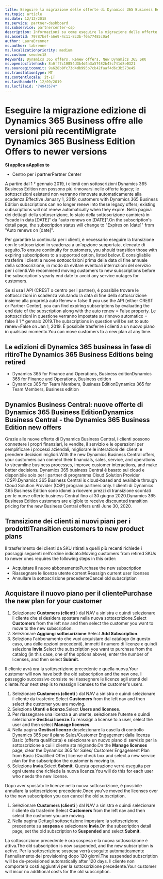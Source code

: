 ```yaml
---
title: Eseguire la migrazione delle offerte di Dynamics 365 Business Edition alle versioni più recenti | Centro per i partner
ms.topic: article
ms.date: 12/12/2018
ms.service: partner-dashboard
ms.subservice: partnercenter-csp
description: Informazioni su come eseguire la migrazione delle offerte di Dynamics 365 Business Edition a versioni più recenti prima della scadenza.
ms.assetid: 79787bef-a6e9-4c11-8c3b-f0a77485c0a4
author: LauraBrenner
ms.author: labrenne
ms.localizationpriority: medium
ms.custom: seodec18
Keywords: Dynamics 365 offers, Renew offers, New Dynamics 365 SKU
ms.openlocfilehash: 8a6ff7c10854d3b4d4a3a57482b45c741d8e0321
ms.sourcegitcommit: 9a628b8fc73d4db995b7cb42faaf4d6c3b573e45
ms.translationtype: MT
ms.contentlocale: it-IT
ms.lasthandoff: 12/09/2019
ms.locfileid: "74943574"
---
```

# <a name="migrate-dynamics-365-business-edition-offers-to-newer-versions"></a><span data-ttu-id="2577f-104">Eseguire la migrazione edizione di Dynamics 365 Business offre alle versioni più recenti</span><span class="sxs-lookup"><span data-stu-id="2577f-104">Migrate Dynamics 365 Business Edition Offers to newer versions</span></span> 

<span data-ttu-id="2577f-105">**Si applica a**</span><span class="sxs-lookup"><span data-stu-id="2577f-105">**Applies to**</span></span>

- <span data-ttu-id="2577f-106">Centro per i partner</span><span class="sxs-lookup"><span data-stu-id="2577f-106">Partner Center</span></span>

<span data-ttu-id="2577f-107">A partire dal 1 ° gennaio 2019, i clienti con sottoscrizioni Dynamics 365 Business Edition non possono più rinnovarsi nelle offerte legacy; le sottoscrizioni esistenti non verranno rinnovate automaticamente alla scadenza.</span><span class="sxs-lookup"><span data-stu-id="2577f-107">Effective January 1, 2019, customers with Dynamics 365 Business Edition subscriptions can no longer renew into these legacy offers; existing subscriptions will not renew automatically when they expire.</span></span> <span data-ttu-id="2577f-108">Nella pagina dei dettagli della sottoscrizione, lo stato della sottoscrizione cambierà in "scade in data [DATE]" da "auto renews on [DATE]".</span><span class="sxs-lookup"><span data-stu-id="2577f-108">On the subscription's detail page, the subscription status will change to "Expires on [date]" from "Auto renews on [date]".</span></span>

<span data-ttu-id="2577f-109">Per garantire la continuità per i clienti, è necessario eseguire la transizione con le sottoscrizioni in scadenza a un'opzione supportata, elencate di seguito.</span><span class="sxs-lookup"><span data-stu-id="2577f-109">To ensure continuity for customers, you should transition those with expiring subscriptions to a supported option, listed below.</span></span> <span data-ttu-id="2577f-110">È consigliabile trasferire i clienti a nuove sottoscrizioni prima della data di fine annuale della sottoscrizione, in modo da evitare eventuali interruzioni del servizio per i clienti.</span><span class="sxs-lookup"><span data-stu-id="2577f-110">We recommend moving customers to new subscriptions before the subscription's yearly end date to avoid any service outages for customers.</span></span>

<span data-ttu-id="2577f-111">Se si usa l'API (CREST o centro per i partner), è possibile trovare le sottoscrizioni in scadenza valutando la data di fine della sottoscrizione insieme alla proprietà auto Renew = false.</span><span class="sxs-lookup"><span data-stu-id="2577f-111">If you use the API (either CREST or Partner Center), you can find expiring subscriptions by evaluating the end date of the subscription along with the auto renew = False property.</span></span> <span data-ttu-id="2577f-112">Le sottoscrizioni in questione verranno impostate su rinnovo automatico = false il 1 ° gennaio 2019.</span><span class="sxs-lookup"><span data-stu-id="2577f-112">The subscriptions in question will be set to auto renew=False on Jan 1, 2019.</span></span> <span data-ttu-id="2577f-113">È possibile trasferire i clienti a un nuovo piano in qualsiasi momento.</span><span class="sxs-lookup"><span data-stu-id="2577f-113">You can move customers to a new plan at any time.</span></span> 

## <a name="the-dynamics-365-business-editions-being-retired"></a><span data-ttu-id="2577f-114">Le edizioni di Dynamics 365 business in fase di ritiro</span><span class="sxs-lookup"><span data-stu-id="2577f-114">The Dynamics 365 Business Editions being retired</span></span>

- <span data-ttu-id="2577f-115">Dynamics 365 for Finance and Operations, Business edition</span><span class="sxs-lookup"><span data-stu-id="2577f-115">Dynamics 365 for Finance and Operations, Business edition</span></span>
- <span data-ttu-id="2577f-116">Dynamics 365 for Team Members, Business Edition</span><span class="sxs-lookup"><span data-stu-id="2577f-116">Dynamics 365 for Team Members, Business edition</span></span>

## <a name="dynamics-business-central---the-dynamics-365-business-edition-new-offers"></a><span data-ttu-id="2577f-117">Dynamics Business Central: nuove offerte di Dynamics 365 Business Edition</span><span class="sxs-lookup"><span data-stu-id="2577f-117">Dynamics Business Central - the Dynamics 365 Business Edition new offers</span></span>

<span data-ttu-id="2577f-118">Grazie alle nuove offerte di Dynamics Business Central, i clienti possono connettere i propri finanziari, le vendite, il servizio e le operazioni per semplificare i processi aziendali, migliorare le interazioni dei clienti e prendere decisioni migliori.</span><span class="sxs-lookup"><span data-stu-id="2577f-118">With the new Dynamics Business Central offers, your customers can connect their financials, sales, service, and operations to streamline business processes, improve customer interactions, and make better decisions.</span></span> <span data-ttu-id="2577f-119">Dynamics 365 business Central è basato sul cloud e disponibile solo per i partner di programma Cloud Solution Provider (CSP).</span><span class="sxs-lookup"><span data-stu-id="2577f-119">Dynamics 365 Business Central is cloud-based and available through Cloud Solution Provider (CSP) program partners only.</span></span>
<span data-ttu-id="2577f-120">I clienti di Dynamics 365 Business Edition sono idonei a ricevere prezzi di transizione scontati per le nuove offerte business Central fino al 30 giugno 2020.</span><span class="sxs-lookup"><span data-stu-id="2577f-120">Dynamics 365 Business Edition customers are eligible to receive discounted transition pricing for the new Business Central offers until June 30, 2020.</span></span>

## <a name="transition-customers-to-new-product-plans"></a><span data-ttu-id="2577f-121">Transizione dei clienti ai nuovi piani per i prodotti</span><span class="sxs-lookup"><span data-stu-id="2577f-121">Transition customers to new product plans</span></span>

 <span data-ttu-id="2577f-122">Il trasferimento dei clienti da SKU ritirati a quelli più recenti richiede i passaggi seguenti nell'ordine indicato:</span><span class="sxs-lookup"><span data-stu-id="2577f-122">Moving customers from retired SKUs to newer ones requires the following steps in this order:</span></span>

- <span data-ttu-id="2577f-123">Acquistare il nuovo abbonamento</span><span class="sxs-lookup"><span data-stu-id="2577f-123">Purchase the new subscription</span></span>
- <span data-ttu-id="2577f-124">Riassegnare le licenze utente correnti</span><span class="sxs-lookup"><span data-stu-id="2577f-124">Reassign current user licenses</span></span>
- <span data-ttu-id="2577f-125">Annullare la sottoscrizione precedente</span><span class="sxs-lookup"><span data-stu-id="2577f-125">Cancel old subscription</span></span>

## <a name="purchase-the-new-plan-for-your-customer"></a><span data-ttu-id="2577f-126">Acquistare il nuovo piano per il cliente</span><span class="sxs-lookup"><span data-stu-id="2577f-126">Purchase the new plan for your customer</span></span>

1. <span data-ttu-id="2577f-127">Selezionare **Customers (clienti** ) dal NAV a sinistra e quindi selezionare il cliente che si desidera spostare nella nuova sottoscrizione.</span><span class="sxs-lookup"><span data-stu-id="2577f-127">Select **Customers** from the left nav and then select the customer you want to move to the new subscription.</span></span>
2. <span data-ttu-id="2577f-128">Selezionare **Aggiungi sottoscrizione**.</span><span class="sxs-lookup"><span data-stu-id="2577f-128">Select **Add Subscription**.</span></span>
3. <span data-ttu-id="2577f-129">Seleziona l'abbonamento che vuoi acquistare dal catalogo (in questo caso, una delle opzioni precedenti), immetti il numero di licenze e quindi seleziona **Invia**.</span><span class="sxs-lookup"><span data-stu-id="2577f-129">Select the subscription you want to purchase from the catalog (in this case, one of the options above), enter the number of licenses, and then select **Submit**.</span></span> 

<span data-ttu-id="2577f-130">Il cliente avrà ora la sottoscrizione precedente e quella nuova.</span><span class="sxs-lookup"><span data-stu-id="2577f-130">Your customer will now have both the old subscription and the new one.</span></span> <span data-ttu-id="2577f-131">Il passaggio successivo consiste nel riassegnare le licenze agli utenti del cliente.</span><span class="sxs-lookup"><span data-stu-id="2577f-131">Your next step is to reassign licenses to the customer's users.</span></span>

1. <span data-ttu-id="2577f-132">Selezionare **Customers (clienti** ) dal NAV a sinistra e quindi selezionare il cliente da trasferire.</span><span class="sxs-lookup"><span data-stu-id="2577f-132">Select **Customers** from the left nav and then select the customer you are moving.</span></span>
2. <span data-ttu-id="2577f-133">Seleziona **Utenti e licenze**.</span><span class="sxs-lookup"><span data-stu-id="2577f-133">Select **Users and licenses**.</span></span>
3. <span data-ttu-id="2577f-134">Per riassegnare una licenza a un utente, selezionare l'utente e quindi selezionare **Gestisci licenze**.</span><span class="sxs-lookup"><span data-stu-id="2577f-134">To reassign a license to a user, select the user and then select **Manage licenses**.</span></span> 
4. <span data-ttu-id="2577f-135">Nella pagina **Gestisci licenze** deselezionare la casella di controllo Dynamics 365 per il piano Sales/Customer Engagement dalla licenza Basic (offerta qualificata) e selezionare un nuovo piano di servizio per la sottoscrizione a cui il cliente sta migrando.</span><span class="sxs-lookup"><span data-stu-id="2577f-135">On the **Manage licenses** page, clear the Dynamics 365 for Sales/ Customer Engagement Plan from Basic (Qualified Offer) license check box and select a new service plan for the subscription the customer is moving to.</span></span> 
5. <span data-ttu-id="2577f-136">Seleziona **Invia**.</span><span class="sxs-lookup"><span data-stu-id="2577f-136">Select **Submit**.</span></span> <span data-ttu-id="2577f-137">Questa operazione verrà eseguita per ogni utente che richiede la nuova licenza.</span><span class="sxs-lookup"><span data-stu-id="2577f-137">You will do this for each user who needs the new license.</span></span> 

<span data-ttu-id="2577f-138">Dopo aver spostato le licenze nella nuova sottoscrizione, è possibile annullare la sottoscrizione precedente.</span><span class="sxs-lookup"><span data-stu-id="2577f-138">Once you've moved the licenses over to the new subscription you can cancel the old subscription.</span></span> 

1. <span data-ttu-id="2577f-139">Selezionare **Customers (clienti** ) dal NAV a sinistra e quindi selezionare il cliente da trasferire.</span><span class="sxs-lookup"><span data-stu-id="2577f-139">Select **Customers** from the left nav and then select the customer you are moving.</span></span>
2. <span data-ttu-id="2577f-140">Nella pagina Dettagli sottoscrizione impostare la sottoscrizione precedente su **sospesa** e selezionare **Invia**.</span><span class="sxs-lookup"><span data-stu-id="2577f-140">On the subscription detail page, set the old subscription to **Suspended** and select **Submit**.</span></span>

<span data-ttu-id="2577f-141">La sottoscrizione precedente è ora sospesa e la nuova sottoscrizione è attiva.</span><span class="sxs-lookup"><span data-stu-id="2577f-141">The old subscription is now suspended, and the new subscription is active.</span></span> <span data-ttu-id="2577f-142">Per la sottoscrizione sospesa verrà eseguito automaticamente l'annullamento del provisioning dopo 120 giorni.</span><span class="sxs-lookup"><span data-stu-id="2577f-142">The suspended subscription will be de-provisioned automatically after 120 days.</span></span> <span data-ttu-id="2577f-143">Il cliente non comporterà costi aggiuntivi per la sottoscrizione precedente.</span><span class="sxs-lookup"><span data-stu-id="2577f-143">Your customer will incur no additional costs for the old subscription.</span></span>
